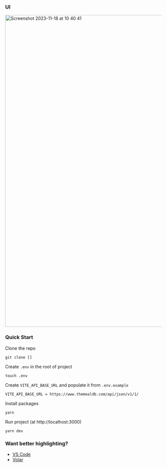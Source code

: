 ### UI

<img width="1000" alt="Screenshot 2023-11-18 at 10 40 41" src="https://github.com/martiniucanastasia/vue-meals/assets/86486215/31285ae3-881b-4e2e-be87-29f8190468fa">


### Quick Start

Clone the repo

```
git clone []
```

Create `.env` in the root of project

```
touch .env
```

Create `VITE_API_BASE_URL` and populate it from `.env.example`

```
VITE_API_BASE_URL = https://www.themealdb.com/api/json/v1/1/
```

Install packages

```
yarn
```

Run project (at http://localhost:3000)

```
yarn dev
```

### Want better highlighting?

- [VS Code](https://code.visualstudio.com/)
- [Volar](https://marketplace.visualstudio.com/items?itemName=Vue.volar)
